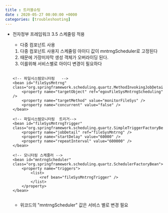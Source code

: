```yaml
---
title : 트러블슈팅
date : 2020-05-27 00:00:00 +0000
categories: [troubleshooting]
---
```

+ 전자정부 프레임워크 3.5 스케줄링 적용
	+ 다중 컴포넌트 사용

	1. 다중 컴포넌트 사용지 스케쥴링 아이디 값이 mntrngScheduler로 고정된다
	1. 때문에 가장미자막 생성 객체가 오버라이딩 된다.
	1. 이를위해 서비스별로 아이디 변경이 필요하다

	```

	<!-- 파일시스템모니터링   -->
	<bean id="fileSysMntrng" class="org.springframework.scheduling.quartz.MethodInvokingJobDetailFactoryBean">
		<property name="targetObject" ref="egovFileSysMntrngScheduling" />
		<property name="targetMethod" value="monitorFileSys" />
		<property name="concurrent" value="false" />
	</bean>

	<!-- 파일시스템모니터링  트리거-->
	<bean id="fileSysMntrngTrigger" class="org.springframework.scheduling.quartz.SimpleTriggerFactoryBean">
		<property name="jobDetail" ref="fileSysMntrng" />
		<property name="startDelay" value="60000" />
		<property name="repeatInterval" value="600000" />
	</bean>

	<!-- 모니터링 스케줄러 -->
	<bean id="mntrngScheduler" class="org.springframework.scheduling.quartz.SchedulerFactoryBean">
		<property name="triggers">
			<list>
                <ref bean="fileSysMntrngTrigger" />
			</list>
		</property>
	</bean>

	
	```

	+ 위코드의 "mntrngScheduler" 값은 서비스 별로 변경 필요
